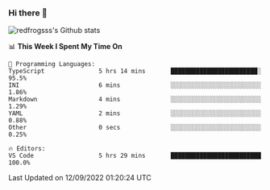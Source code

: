 ### Hi there 👋

<img src="https://github-readme-stats.vercel.app/api?username=redfrogsss&show_icons=true" alt="redfrogsss's Github stats"></img>

<!--START_SECTION:waka-->
📊 **This Week I Spent My Time On** 

```text
💬 Programming Languages: 
TypeScript               5 hrs 14 mins       ████████████████████████░   95.5% 
INI                      6 mins              ░░░░░░░░░░░░░░░░░░░░░░░░░   1.86% 
Markdown                 4 mins              ░░░░░░░░░░░░░░░░░░░░░░░░░   1.29% 
YAML                     2 mins              ░░░░░░░░░░░░░░░░░░░░░░░░░   0.88% 
Other                    0 secs              ░░░░░░░░░░░░░░░░░░░░░░░░░   0.25%

🔥 Editors: 
VS Code                  5 hrs 29 mins       █████████████████████████   100.0%

```


 Last Updated on 12/09/2022 01:20:24 UTC
<!--END_SECTION:waka-->